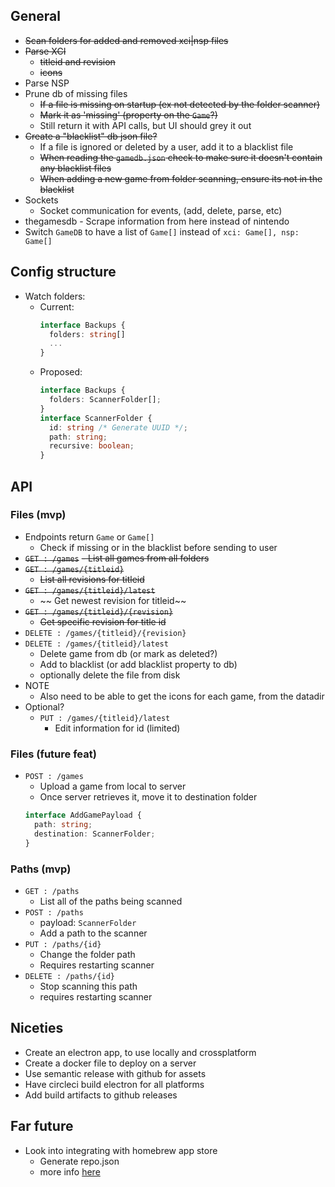 ## General

- ~~Scan folders for added and removed xci|nsp files~~
- ~~Parse XCI~~
  - ~~titleid and revision~~
  - ~~icons~~
- Parse NSP
- Prune db of missing files
  - ~~If a file is missing on startup (ex not detected by the folder scanner)~~
  - ~~Mark it as 'missing' (property on the `Game`?)~~
  - Still return it with API calls, but UI should grey it out
- ~~Create a "blacklist" db json file?~~
  - If a file is ignored or deleted by a user, add it to a blacklist file
  - ~~When reading the `gamedb.json` check to make sure it doesn't contain any blacklist files~~
  - ~~When adding a new game from folder scanning, ensure its not in the blacklist~~
- Sockets
  - Socket communication for events, (add, delete, parse, etc)
- thegamesdb - Scrape information from here instead of nintendo
- Switch `GameDB` to have a list of `Game[]` instead of `xci: Game[], nsp: Game[]`

## Config structure

- Watch folders:
  - Current:
    ```typescript
    interface Backups {
      folders: string[]
      ...
    }
    ```
  - Proposed:
    ```typescript
    interface Backups {
      folders: ScannerFolder[];
    }
    interface ScannerFolder {
      id: string /* Generate UUID */;
      path: string;
      recursive: boolean;
    }
    ```

## API

### Files (mvp)

- Endpoints return `Game` or `Game[]`
  - Check if missing or in the blacklist before sending to user
- ~~`GET : /games`~~
  ~~- List all games from all folders~~
- ~~`GET : /games/{titleid}`~~
  - ~~List all revisions for titleid~~
- ~~`GET : /games/{titleid}/latest`~~
  - ~~ Get newest revision for titleid~~
- ~~`GET : /games/{titleid}/{revision}`~~
  - ~~Get specific revision for title id~~
- `DELETE : /games/{titleid}/{revision}`
- `DELETE : /games/{titleid}/latest`
  - Delete game from db (or mark as deleted?)
  - Add to blacklist (or add blacklist property to db)
  - optionally delete the file from disk
- NOTE
  - Also need to be able to get the icons for each game, from the datadir
- Optional?
  - `PUT : /games/{titleid}/latest`
    - Edit information for id (limited)

### Files (future feat)

- `POST : /games`
  - Upload a game from local to server
  - Once server retrieves it, move it to destination folder
  ```typescript
  interface AddGamePayload {
    path: string;
    destination: ScannerFolder;
  }
  ```

### Paths (mvp)

- `GET : /paths`
  - List all of the paths being scanned
- `POST : /paths`
  - payload: `ScannerFolder`
  - Add a path to the scanner
- `PUT : /paths/{id}`
  - Change the folder path
  - Requires restarting scanner
- `DELETE : /paths/{id}`
  - Stop scanning this path
  - requires restarting scanner

## Niceties

- Create an electron app, to use locally and crossplatform
- Create a docker file to deploy on a server
- Use semantic release with github for assets
- Have circleci build electron for all platforms
- Add build artifacts to github releases

## Far future

- Look into integrating with homebrew app store
  - Generate repo.json
  - more info [here](https://github.com/vgmoose/appstorenx#maintaining-a-repo)
